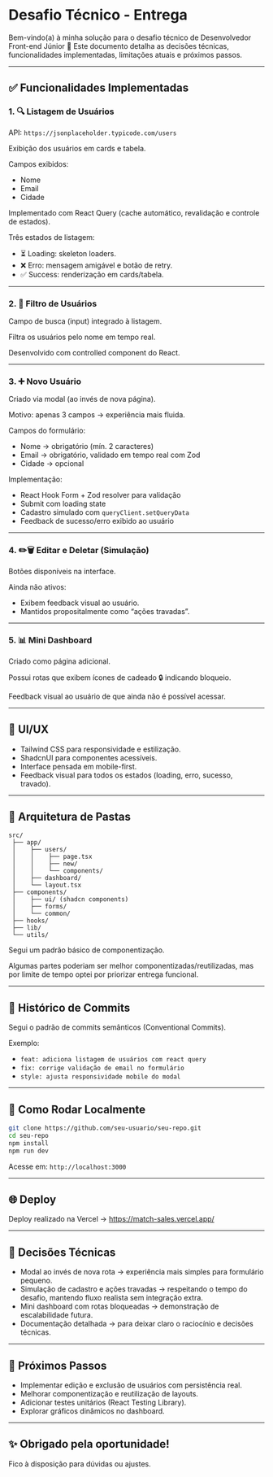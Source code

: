 # Desafio Técnico - Entrega

Bem-vindo(a) à minha solução para o desafio técnico de Desenvolvedor Front-end Júnior 🚀
Este documento detalha as decisões técnicas, funcionalidades implementadas, limitações atuais e próximos passos.

---

## ✅ Funcionalidades Implementadas

### 1. 🔍 Listagem de Usuários

API: `https://jsonplaceholder.typicode.com/users`

Exibição dos usuários em cards e tabela.

Campos exibidos:

- Nome
- Email
- Cidade

Implementado com React Query (cache automático, revalidação e controle de estados).

Três estados de listagem:

- ⏳ Loading: skeleton loaders.
- ❌ Erro: mensagem amigável e botão de retry.
- ✅ Success: renderização em cards/tabela.



---

### 2. 🔎 Filtro de Usuários

Campo de busca (input) integrado à listagem.

Filtra os usuários pelo nome em tempo real.

Desenvolvido com controlled component do React.


---

### 3. ➕ Novo Usuário

Criado via modal (ao invés de nova página).

Motivo: apenas 3 campos → experiência mais fluida.

Campos do formulário:

- Nome → obrigatório (mín. 2 caracteres)
- Email → obrigatório, validado em tempo real com Zod
- Cidade → opcional

Implementação:

- React Hook Form + Zod resolver para validação
- Submit com loading state
- Cadastro simulado com `queryClient.setQueryData`
- Feedback de sucesso/erro exibido ao usuário


---

### 4. ✏️🗑️ Editar e Deletar (Simulação)

Botões disponíveis na interface.

Ainda não ativos:

- Exibem feedback visual ao usuário.
- Mantidos propositalmente como “ações travadas”.


---

### 5. 📊 Mini Dashboard

Criado como página adicional.

Possui rotas que exibem ícones de cadeado 🔒 indicando bloqueio.

Feedback visual ao usuário de que ainda não é possível acessar.


---

## 🎨 UI/UX

- Tailwind CSS para responsividade e estilização.
- ShadcnUI para componentes acessíveis.
- Interface pensada em mobile-first.
- Feedback visual para todos os estados (loading, erro, sucesso, travado).

---

## 📂 Arquitetura de Pastas

```
src/
 ├── app/
 │    ├── users/
 │    │    ├── page.tsx
 │    │    ├── new/
 │    │    └── components/
 │    ├── dashboard/
 │    └── layout.tsx
 ├── components/
 │    ├── ui/ (shadcn components)
 │    ├── forms/
 │    └── common/
 ├── hooks/
 ├── lib/
 └── utils/
```

Segui um padrão básico de componentização.

Algumas partes poderiam ser melhor componentizadas/reutilizadas, mas por limite de tempo optei por priorizar entrega funcional.


---

## 📜 Histórico de Commits

Segui o padrão de commits semânticos (Conventional Commits).

Exemplo:

- `feat: adiciona listagem de usuários com react query`
- `fix: corrige validação de email no formulário`
- `style: ajusta responsividade mobile do modal`

---

## 🚀 Como Rodar Localmente

```bash
git clone https://github.com/seu-usuario/seu-repo.git
cd seu-repo
npm install
npm run dev
```

Acesse em: `http://localhost:3000`

---

## 🌐 Deploy

Deploy realizado na Vercel → https://match-sales.vercel.app/

---

## 📌 Decisões Técnicas

- Modal ao invés de nova rota → experiência mais simples para formulário pequeno.
- Simulação de cadastro e ações travadas → respeitando o tempo do desafio, mantendo fluxo realista sem integração extra.
- Mini dashboard com rotas bloqueadas → demonstração de escalabilidade futura.
- Documentação detalhada → para deixar claro o raciocínio e decisões técnicas.

---

## 📝 Próximos Passos

- Implementar edição e exclusão de usuários com persistência real.
- Melhorar componentização e reutilização de layouts.
- Adicionar testes unitários (React Testing Library).
- Explorar gráficos dinâmicos no dashboard.

---

## ✨ Obrigado pela oportunidade!
Fico à disposição para dúvidas ou ajustes.




